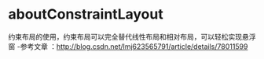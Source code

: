 # aboutConstraintLayout
约束布局的使用，约束布局可以完全替代线性布局和相对布局，可以轻松实现悬浮窗
-参考文章 ：http://blog.csdn.net/lmj623565791/article/details/78011599
